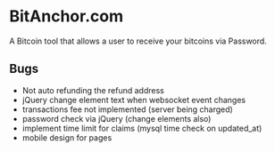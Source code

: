 # BitAnchor.com
A Bitcoin tool that allows a user to receive your bitcoins via Password. 

## Bugs
- Not auto refunding the refund address
- jQuery change element text when websocket event changes
- transactions fee not implemented (server being charged)
- password check via jQuery (change elements also)
- implement time limit for claims (mysql time check on updated_at)
- mobile design for pages

